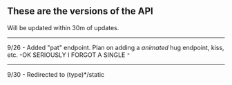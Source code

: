These are the versions of the API
---------------------------------
Will be updated within 30m of updates.

---------------------------------
9/26 -
Added "pat" endpoint. Plan on adding a *animated* hug endpoint, kiss, etc.
-OK SERIOUSLY I FORGOT A SINGLE `"`


---------------------------------
9/30 -
Redirected to (type)*/static
